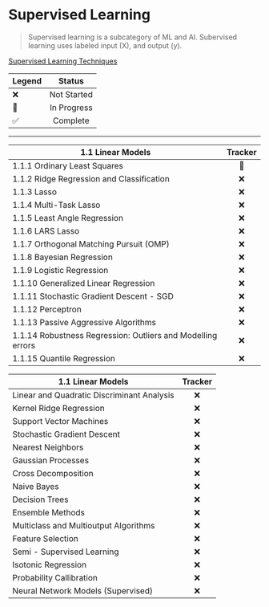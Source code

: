 # Supervised Learning
> Supervised learning is a subcategory of ML and AI. Subervised learning uses labeled input (X), and output (y). 

[Supervised Learning Techniques](https://scikit-learn.org/stable/supervised_learning.html)

|Legend | Status |
| ------------- |:-------------:| 
|❌| Not Started | 
|🚧| In Progress | 
|✅| Complete | 
 ---- 

|1.1 Linear Models|Tracker|
| ------------- |:-------------:| 
| 1.1.1  Ordinary Least Squares |🚧|
| 1.1.2  Ridge Regression and Classification |❌|
| 1.1.3  Lasso |❌|
| 1.1.4  Multi-Task Lasso |❌|
| 1.1.5  Least Angle Regression |❌|
| 1.1.6  LARS Lasso |❌|
| 1.1.7  Orthogonal Matching Pursuit (OMP) |❌|
| 1.1.8  Bayesian Regression |❌|
| 1.1.9  Logistic Regression |❌|
| 1.1.10 Generalized Linear Regression |❌|
| 1.1.11 Stochastic Gradient Descent - SGD |❌|
| 1.1.12 Perceptron |❌|
| 1.1.13 Passive Aggressive Algorithms |❌|
| 1.1.14 Robustness Regression: Outliers and Modelling errors |❌|
| 1.1.15 Quantile Regression |❌|




|1.1 Linear Models|Tracker|
| ------------- |:-------------:| 
| Linear and Quadratic Discriminant Analysis |❌| 
| Kernel Ridge Regression |❌|
| Support Vector Machines |❌|
| Stochastic Gradient Descent |❌|
| Nearest Neighbors |❌|
| Gaussian Processes |❌|
| Cross Decomposition |❌|
| Naive Bayes |❌|
| Decision Trees |❌|
| Ensemble Methods |❌|
| Multiclass and Multioutput Algorithms |❌|
| Feature Selection |❌|
| Semi - Supervised Learning |❌|
| Isotonic Regression |❌|
| Probability Callibration |❌|
| Neural Network Models (Supervised) |❌|


